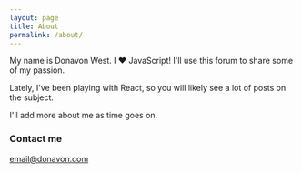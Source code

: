 ```yaml
---
layout: page
title: About
permalink: /about/
---
```


My name is Donavon West. I :heart: JavaScript! I'll use this forum to share some of my passion.

Lately, I've been playing with React, so you will likely see a lot of posts on the subject.

I'll add more about me as time goes on.

### Contact me

[email@donavon.com](mailto:js@donavon.com)
